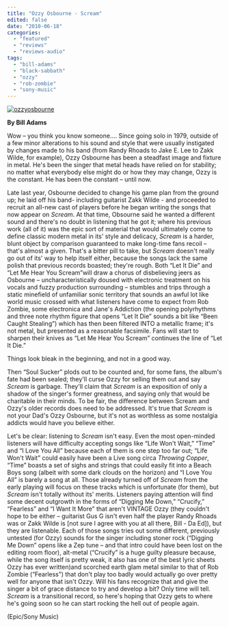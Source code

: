 ```yaml
---
title: "Ozzy Osbourne - Scream"
edited: false
date: "2010-06-18"
categories:
  - "featured"
  - "reviews"
  - "reviews-audio"
tags:
  - "bill-adams"
  - "black-sabbath"
  - "ozzy"
  - "rob-zombie"
  - "sony-music"
---
```


[![ozzyosbourne](http://www.hellbound.ca/wp-content/uploads/2010/06/ozzyosbourne-300x300.jpg "ozzyosbourne")](http://www.hellbound.ca/wp-content/uploads/2010/06/ozzyosbourne.jpg)

**By Bill Adams**

Wow – you think you know someone.... Since going solo in 1979, outside of a few minor alterations to his sound and style that were usually instigated by changes made to his band (from Randy Rhoads to Jake E. Lee to Zakk Wilde, for example), Ozzy Osbourne has been a steadfast image and fixture in metal. He's been the singer that metal heads have relied on for stability; no matter what everybody else might do or how they may change, Ozzy is the constant. He has been the constant – until now.

Late last year, Osbourne decided to change his game plan from the ground up; he laid off his band- including guitarist Zakk Wilde - and proceeded to recruit an all-new cast of players before he began writing the songs that now appear on _Scream_. At that time, Obsourne said he wanted a different sound and there's no doubt in listening that he got it; where his previous work (all of it) was the epic sort of material that would ultimately come to define classic modern metal in its' style and delicacy, _Scream_ is a harder, blunt object by comparison guaranteed to make long-time fans recoil – that's almost a given. That's a bitter pill to take, but _Scream_ doesn't really go out of its' way to help itself either, because the songs lack the same polish that previous records boasted; they're rough. Both “Let It Die” and “Let Me Hear You Scream”will draw a chorus of disbelieving jeers as Osbourne – uncharacteristically doused with electronic treatment on his vocals and fuzzy production surrounding – stumbles and trips through a static minefield of unfamiliar sonic territory that sounds an awful lot like world music crossed with what listeners have come to expect from Rob Zombie, some electronica and Jane's Addiction (the opening polyrhythms and three note rhythm figure that opens “Let It Die” sounds a bit like “Been Caught Stealing”) which has then been filtered INTO a metallic frame; it's not metal, but presented as a reasonable facsimile. Fans will start to sharpen their knives as “Let Me Hear You Scream” continues the line of “Let It Die.”

Things look bleak in the beginning, and not in a good way.

Then “Soul Sucker” plods out to be counted and, for some fans, the album's fate had been sealed; they'll curse Ozzy for selling them out and say _Scream_ is garbage. They'll claim that _Scream_ is an exposition of only a shadow of the singer's former greatness, and saying only that would be charitable in their minds. To be fair, the difference between Scream and Ozzy's older records does need to be addressed. It's true that _Scream_ is not your Dad's Ozzy Osbourne, but it's not as worthless as some nostalgia addicts would have you believe either.

Let's be clear: listening to _Scream_ isn't easy. Even the most open-minded listeners will have difficulty accepting songs like “Life Won't Wait,” “Time” and “I Love You All” because each of them is one step too far out; “Life Won't Wait” could easily have been a Live song circa _Throwing Copper_, “Time” boasts a set of sighs and strings that could easily fit into a Beach Boys song (albeit with some dark clouds on the horizon) and “I Love You All” is barely a song at all. Those already turned off of _Scream_ from the early playing will focus on these tracks which is unfortunate (for them), but _Scream_ isn't totally without its' merits. Listeners paying attention will find some decent outgrowth in the forms of “Digging Me Down,” “Crucify,” “Fearless” and “I Want It More” that aren't VINTAGE Ozzy (they couldn't hope to be either – guitarist Gus G isn't even half the player Randy Rhoads was or Zakk Wilde is \[not sure I agree with you at all there, Bill - Da Ed\]), but they are listenable. Each of those songs tries out some different, previously untested (for Ozzy) sounds for the singer including stoner rock (“Digging Me Down” opens like a Zep tune – and that intro could have been lost on the editing room floor), alt-metal (“Crucify” is a huge guilty pleasure because, while the song itself is pretty weak, it also has one of the best lyric sheets Ozzy has ever written)and scorched earth glam metal similar to that of Rob Zombie (“Fearless”) that don't play too badly would actually go over pretty well for anyone that isn't Ozzy. Will his fans recognize that and give the singer a bit of grace distance to try and develop a bit? Only time will tell. _Scream_ is a transitional record, so here's hoping that Ozzy gets to where he's going soon so he can start rocking the hell out of people again.

(Epic/Sony Music)
